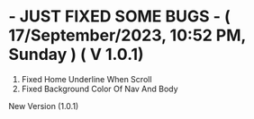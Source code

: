# - JUST FIXED SOME BUGS - ( 17/September/2023, 10:52 PM, Sunday ) ( V 1.0.1)

1. Fixed Home Underline When Scroll
2. Fixed Background Color Of Nav And Body

New Version (1.0.1)
